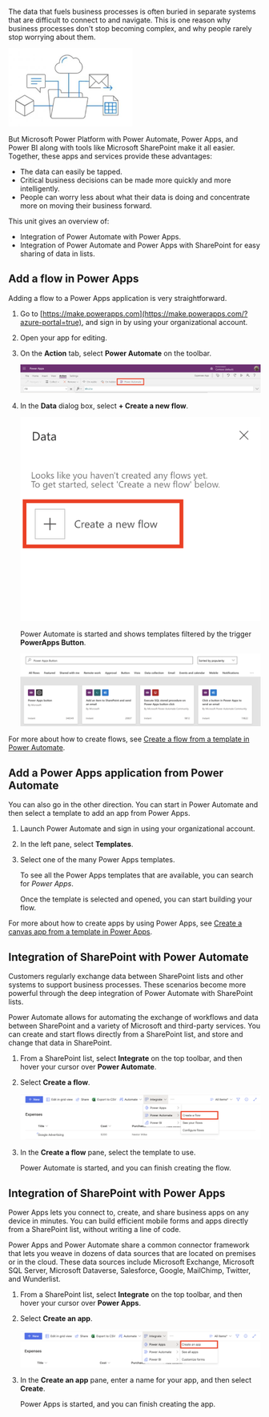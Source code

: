 The data that fuels business processes is often buried in separate systems that are difficult to connect to and navigate. This is one reason why business processes don't stop becoming complex, and why people rarely stop worrying about them.

![Integrate flow shows a cube, comment bubble, cloud, email, and spreadsheet all coming out of a folder.](../media/FlowPlan.png)

But Microsoft Power Platform with Power Automate, Power Apps, and Power BI along with tools like Microsoft SharePoint make it all easier. Together, these apps and services provide these advantages:

- The data can easily be tapped.
- Critical business decisions can be made more quickly and more intelligently.
- People can worry less about what their data is doing and concentrate more on moving their business forward.

This unit gives an overview of:

- Integration of Power Automate with Power Apps.
- Integration of Power Automate and Power Apps with SharePoint for easy sharing of data in lists.

## Add a flow in Power Apps

Adding a flow to a Power Apps application is very straightforward.

1. Go to [https://make.powerapps.com](https://make.powerapps.com/?azure-portal=true), and sign in by using your organizational account.

1. Open your app for editing.

1. On the **Action** tab, select **Power Automate** on the toolbar.

    ![Screenshot of the Power Apps Action tab with the Power Automate button highlighted.](../media/flow-action.png)

1. In the **Data** dialog box, select **+ Create a new flow**.

    ![Screenshot of the Data dialog with the Create a new flow button highlighted.](../media/flow-add.png)

    Power Automate is started and shows templates filtered by the trigger **PowerApps Button**.

    ![Screenshot of search results for PowerApps button.](../media/flow-select-powerapp.png)

For more about how to create flows, see [Create a flow from a template in Power Automate](https://docs.microsoft.com/flow/get-started-logic-template/?azure-portal=true).

## Add a Power Apps application from Power Automate

You can also go in the other direction. You can start in Power Automate and then select a template to add an app from Power Apps.

1. Launch Power Automate and sign in using your organizational account.

1. In the left pane, select **Templates**.

1. Select one of the many Power Apps templates.

    To see all the Power Apps templates that are available, you can search for *Power Apps*.

    Once the template is selected and opened, you can start building your flow.

For more about how to create apps by using Power Apps, see [Create a canvas app from a template in Power Apps](https://docs.microsoft.com/powerapps/maker/canvas-apps/get-started-test-drive/?azure-portal=true).

## Integration of SharePoint with Power Automate

Customers regularly exchange data between SharePoint lists and other systems to support business processes. These scenarios become more powerful through the deep integration of Power Automate with SharePoint lists.

Power Automate allows for automating the exchange of workflows and data between SharePoint and a variety of Microsoft and third-party services. You can create and start flows directly from a SharePoint list, and store and change that data in SharePoint.

1. From a SharePoint list, select **Integrate** on the top toolbar, and then hover your cursor over **Power Automate**.

1. Select **Create a flow**.  

    ![Screenshot of SharePoint toolbar with the Flow menu expanded and the Create a flow option highlighted.](../media/flow-sharepoint-flow.png)

1. In the **Create a flow** pane, select the template to use.

    Power Automate is started, and you can finish creating the flow.

## Integration of SharePoint with Power Apps

Power Apps lets you connect to, create, and share business apps on any device in minutes. You can build efficient mobile forms and apps directly from a SharePoint list, without writing a line of code.

Power Apps and Power Automate share a common connector framework that lets you weave in dozens of data sources that are located on premises or in the cloud. These data sources include Microsoft Exchange, Microsoft SQL Server, Microsoft Dataverse, Salesforce, Google, MailChimp, Twitter, and Wunderlist.

1. From a SharePoint list, select **Integrate** on the top toolbar, and then hover your cursor over **Power Apps**.

1. Select **Create an app**.

    ![Screenshot of SharePoint toolbar with the PowerApps menu expanded and the Create an app option highlighted.](../media/flow-sharepoint-powerapps.png)

1. In the **Create an app** pane, enter a name for your app, and then select **Create**.

    Power Apps is started, and you can finish creating the app.
